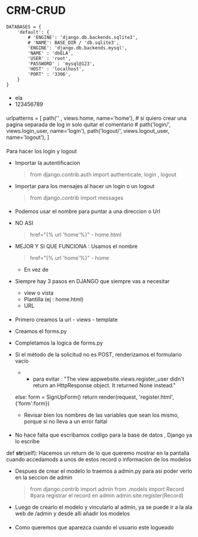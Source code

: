 # CRM-CRUD


#### <!-- ----------------- Iniciar Secion en la base de datos  ---------------  -->


```
DATABASES = {
    'default': {
        # 'ENGINE': 'django.db.backends.sqlite3',
        # 'NAME': BASE_DIR / 'db.sqlite3',
        'ENGINE': 'django.db.backends.mysql',
        'NAME' : 'dbELA',
        'USER' : 'root',
        'PASSWORD' : 'mysql@123',
        'HOST' : 'localhost',
        'PORT' : '3306',
    }
}
```
#### <!-- -----------------SUPERUSER  ---------------  -->

- ela
- 123456789


#### <!-- ----------------- URLs ---------------  -->

urlpatterns = [
    path('' , views.home, name='home'),
    # si quiero crear una pagina separada de log in solo quitar el comentario
    # path('login/', views.login_user, name='login'),
    path('logout/', views.logout_user, name='logout'),
]


#### <!-- ----------------- AUTENTIFICACION ---------------  -->

Para hacer los login y logout

- Importar la autentificacion
    > from django.contrib.auth import authenticate, login , logout

- Importar para los mensajes al hacer un login o un logout 
    > from django.contrib import messages



#### <!-- -----------------INFORMACION GENERAL ---------------  -->
- Podemos usar el nombre para puntar a una direccion o Url 
- NO ASI 
    > href="{% url 'home'%}"
        - home.html
- MEJOR Y SI QUE FUNCIONA : Usamos el nombre
    >  href="{% url 'home'%}"
        - home
        
    - En vez de 

- Siempre hay 3 pasos en DJANGO que siempre vas a necesitar 
    - view o vista 
    - Plantilla (ej : home.html)
    - URL

#### <!-- ----------------- REGISTRO DE USUARIOS ---------------  -->

- Primero creamos la url - views - template 

- Creamos el forms.py 

- Completamos la logica de forms.py

 - Si el método de la solicitud no es POST, renderizamos el formulario vacío
    - -  para evitar : "The view appwebsite.views.register_user didn't return an HttpResponse object. It returned None instead."

    else:
        form = SignUpForm()
    return render(request, 'register.html', {'form':form})




    - Revisar bien los nombres de las variables que sean los mismo, porque si no lleva a un error faltal

#### <!-- -------- MODELOS  PARA LA ADMIN &  BASE DE DATOS ------------  -->
- No hace falta que escribamos codigo para la base de datos , Django ya lo escribe 

def __str__(self):
    Hacemos un return de lo que queremo mostrar en la pantalla cuando accedamods a unos de estos record o informacion de los modelos 


- Despues de crear el modelo lo traemos a admin.py para asi poder verlo en la seccion de admin

    > from django.contrib import admin
    from .models import Record
    #para registrar el record en admin
    > admin.site.register(Record)

- Luego de crearlo el modelo  y vincularlo al admin,  ya se puede ir a la ala web de /admin y desde alli añadir los modelos  



#### <!-- -------- VER DE LOS MODELOS EN LA PAGINA WEB ------------  -->

- Como queremos que aparezca cuando el usuario este logueado






